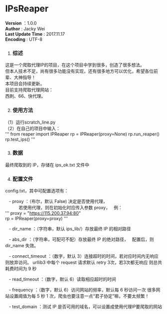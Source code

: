 # IPsReaper

__Version__ ：1.0.0  
__Author__ : Jacky Wei  
__Last Update Time__ : 2017.11.17  
__Encoding__ : UTF-8</br>


1. ### 综述
这是一个爬取代理IP的项目，在这个项目中学到很多，创造了很多想法。  
但本人技术不足，尚有很多功能没有实现，还有很多地方可以优化，希望各位前辈、大神指导！  
本项目会持续更新。  
目前支持爬取代理网站：  
    西刺、66、快代理。

2. ### 使用方法
（1）运行scratch_line.py  
（2）在自己的项目中输入：  
    '''
    from reaper import IPReaper
    rp = IPReaper(proxy=None)
    rp.run_reaper()
    rp.test_ips()
    '''

3. ### 数据  
最终爬取到的 IP，存储在 ips_ok.txt 文件中

4. ### 配置文件  
config.txt，其中可配置选项有：

    - proxy ：（布尔，默认 False) 决定是否使用代理，  
            若使用代理，则在初始化时应传入参数 proxy，  
            例：  
            '''
                proxy = "https://115.200.37.94:80"  
                rp = IPReaper(proxy=proxy)
            '''

    - dir_name ：（字符串，默认 ips_lib/）存放最终 IP 的相对路径  
    
    - abs_dir ：（字符串，可配可不配）存放最终 IP 的绝对路径，  
                配置后，则 dir_name 失效。  
                
    - connect_timeout ：（数字，默认 3）连接超时的时间，若对应时间内无响应则放弃访问。
                      urllib3 中每个 request 请求默认 retry 3次，若3次都无响应
                      则总共耗费时间为 9 秒

    - read_timeout ：（数字，默认 6）读取相应超时的时间
    
    - frequency ：（数字，默认 6）访问网站的频率，默认每 6 秒访问一次
                 很多网站设置阈值为每 5 秒 1 次，爬虫也要注意一点“君子协定”嘛，不要太频繁！

    - test_domain ：测试 IP 是否可用的域名，可以设置成使用代理IP要爬取的网站
